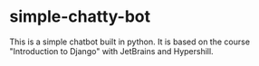 # simple-chatty-bot
This is a simple chatbot built in python. It is based on the course "Introduction to Django" with JetBrains and Hypershill.
